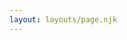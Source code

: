 ```yaml
---
layout: layouts/page.njk
---
```




[//]: # (https://www.digitalocean.com/community/tutorials/how-to-create-and-deploy-your-first-eleventy-website#step-6-creating-an-about-page)